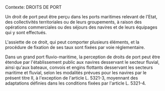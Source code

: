 Contexte: DROITS DE PORT

Un droit de port peut être perçu dans les ports maritimes relevant de l'Etat, des collectivités territoriales ou de leurs groupements, à raison des opérations commerciales ou des séjours des navires et de leurs équipages qui y sont effectués.

L'assiette de ce droit, qui peut comporter plusieurs éléments, et la procédure de fixation de ses taux sont fixées par voie réglementaire.

Dans un grand port fluvio-maritime, la perception de droits de port peut être étendue par l'établissement public aux navires desservant le secteur fluvial, ainsi qu'aux bateaux, convois et engins flottants desservant les secteurs maritime et fluvial, selon les modalités prévues pour les navires par le présent titre II, à l'exception de l'article L. 5321-3, moyennant des adaptations définies dans les conditions fixées par l'article L. 5321-4.